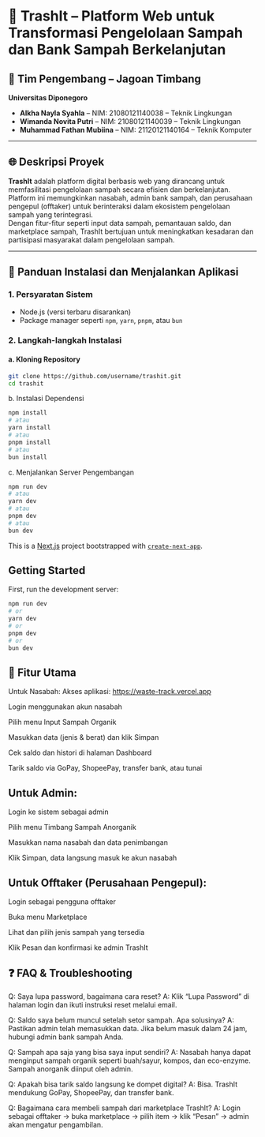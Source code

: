 # 📌 TrashIt – Platform Web untuk Transformasi Pengelolaan Sampah dan Bank Sampah Berkelanjutan


## 👥 Tim Pengembang – Jagoan Timbang

**Universitas Diponegoro**

- **Alkha Nayla Syahla** – NIM: 21080121140038 – Teknik Lingkungan  
- **Wimanda Novita Putri** – NIM: 21080121140039 – Teknik Lingkungan  
- **Muhammad Fathan Mubiina** – NIM: 21120121140164 – Teknik Komputer  

---

## 🌐 Deskripsi Proyek

**TrashIt** adalah platform digital berbasis web yang dirancang untuk memfasilitasi pengelolaan sampah secara efisien dan berkelanjutan.  
Platform ini memungkinkan nasabah, admin bank sampah, dan perusahaan pengepul (offtaker) untuk berinteraksi dalam ekosistem pengelolaan sampah yang terintegrasi.  
Dengan fitur-fitur seperti input data sampah, pemantauan saldo, dan marketplace sampah, TrashIt bertujuan untuk meningkatkan kesadaran dan partisipasi masyarakat dalam pengelolaan sampah.

---

## 💠 Panduan Instalasi dan Menjalankan Aplikasi

### 1. Persyaratan Sistem

- Node.js (versi terbaru disarankan)
- Package manager seperti `npm`, `yarn`, `pnpm`, atau `bun`

### 2. Langkah-langkah Instalasi

#### a. Kloning Repository

```bash
git clone https://github.com/username/trashit.git
cd trashit
```

b. Instalasi Dependensi

```bash
npm install
# atau
yarn install
# atau
pnpm install
# atau
bun install
```


c. Menjalankan Server Pengembangan
```bash
npm run dev
# atau
yarn dev
# atau
pnpm dev
# atau
bun dev
```

This is a [Next.js](https://nextjs.org) project bootstrapped with [`create-next-app`](https://nextjs.org/docs/app/api-reference/cli/create-next-app).

## Getting Started

First, run the development server:

```bash
npm run dev
# or
yarn dev
# or
pnpm dev
# or
bun dev
```

## 🚀 Fitur Utama
Untuk Nasabah:
Akses aplikasi: https://waste-track.vercel.app

Login menggunakan akun nasabah

Pilih menu Input Sampah Organik

Masukkan data (jenis & berat) dan klik Simpan

Cek saldo dan histori di halaman Dashboard

Tarik saldo via GoPay, ShopeePay, transfer bank, atau tunai

## Untuk Admin:
Login ke sistem sebagai admin

Pilih menu Timbang Sampah Anorganik

Masukkan nama nasabah dan data penimbangan

Klik Simpan, data langsung masuk ke akun nasabah

## Untuk Offtaker (Perusahaan Pengepul):
Login sebagai pengguna offtaker

Buka menu Marketplace

Lihat dan pilih jenis sampah yang tersedia

Klik Pesan dan konfirmasi ke admin TrashIt

## ❓ FAQ & Troubleshooting
Q: Saya lupa password, bagaimana cara reset?
A: Klik “Lupa Password” di halaman login dan ikuti instruksi reset melalui email.

Q: Saldo saya belum muncul setelah setor sampah. Apa solusinya?
A: Pastikan admin telah memasukkan data. Jika belum masuk dalam 24 jam, hubungi admin bank sampah Anda.

Q: Sampah apa saja yang bisa saya input sendiri?
A: Nasabah hanya dapat menginput sampah organik seperti buah/sayur, kompos, dan eco-enzyme. Sampah anorganik diinput oleh admin.

Q: Apakah bisa tarik saldo langsung ke dompet digital?
A: Bisa. TrashIt mendukung GoPay, ShopeePay, dan transfer bank.

Q: Bagaimana cara membeli sampah dari marketplace TrashIt?
A: Login sebagai offtaker → buka marketplace → pilih item → klik “Pesan” → admin akan mengatur pengambilan.
